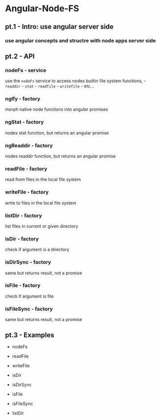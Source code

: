 # __Angular-Node-FS__

## pt.1 - __Intro__: use angular server side

### use angular concepts and structre with node apps server side


## pt.2 - __API__
### nodeFs - service
use the `nodeFs` service to access nodes builtin file system functions, 
    - `readdir`
    - `stat`
    - `readfile`
    - `writefile`
    - etc...


### ngIfy - factory
morph native node functions into angular promises

### ngStat - factory
nodes stat function, but returns an angular promise

### ngReaddir - factory 
nodes readdir function, but returns an angular promise

### readFile - factory
read from files in the local file system
    
### writeFile - factory
write to files in the local file system

### listDir - factory
list files in current or given directory

### isDir - factory
check if argument is a directory

### isDirSync - factory
same but returns result, not a promise
    
### isFile - factory
check if argument is file

### isFileSync - factory
same but returns result, not a promise
    
## pt.3 - __Examples__

- nodeFs

- readFile

- writeFile

- isDir

- isDirSync

- isFile

- isFileSync

- listDir


